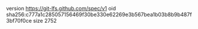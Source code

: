 version https://git-lfs.github.com/spec/v1
oid sha256:c777a1c285057156469f30be330e62269e3b567bea1b03b8b9b487f3bf70f0ce
size 2752
